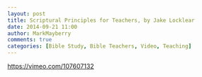 ```yaml
---
layout: post
title: Scriptural Principles for Teachers, by Jake Locklear
date: 2014-09-21 11:00
author: MarkMayberry
comments: true
categories: [Bible Study, Bible Teachers, Video, Teaching]
---
```

https://vimeo.com/107607132
